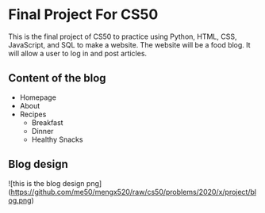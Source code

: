 # Final Project For CS50
This is the final project of CS50 to practice using Python, HTML, CSS, JavaScript, and SQL to make a website.
The website will be a food blog. It will allow a user to log in and post articles.

## Content of the blog

* Homepage
* About
* Recipes
    * Breakfast
    * Dinner
    * Healthy Snacks

## Blog design

![this is the blog design png] (https://github.com/me50/mengx520/raw/cs50/problems/2020/x/project/blog.png)

